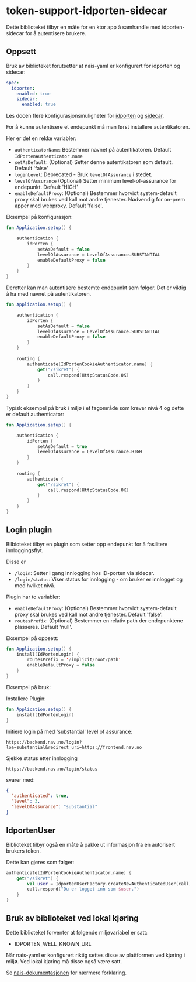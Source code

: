 # token-support-idporten-sidecar

Dette biblioteket tilbyr en måte for en ktor app å samhandle med idporten-sidecar for å autentisere brukere.

## Oppsett

Bruk av biblioteket forutsetter at nais-yaml er konfigurert for idporten og sidecar:

```yaml
spec:
  idporten:
    enabled: true
    sidecar:
      enabled: true
```

Les docen flere konfigurasjonsmuligheter for [idporten](https://doc.nais.io/security/auth/idporten) og [sidecar](https://doc.nais.io/security/auth/idporten/sidecar/).


For å kunne autentisere et endepunkt må man først installere autentikatoren.

Her er det en rekke variabler:

- `authenticatorName`: Bestemmer navnet på autentikatoren. Default `IdPortenAuthenticator.name`
- `setAsDefault`: (Optional) Setter denne autentikatoren som default. Default 'false'
- `loginLevel`: Deprecated - Bruk `levelOfAssurance` i stedet.
- `levelOfAssurance` (Optional) Setter minimum level-of-assurance for endepunkt. Default 'HIGH'
- `enableDefaultProxy`: (Optional) Bestemmer hvorvidt system-default proxy skal brukes ved kall mot andre tjenester. Nødvendig for on-prem apper med webproxy. Default 'false'.
 
Eksempel på konfigurasjon:

```kotlin
fun Application.setup() {

    authentication {
        idPorten {
            setAsDefault = false
            levelOfAssurance = LevelOfAssurance.SUBSTANTIAL
            enableDefaultProxy = false
        }
    }
}
```

Deretter kan man autentisere bestemte endepunkt som følger. Det er viktig å ha med navnet på autentikatoren.

```kotlin
fun Application.setup() {

    authentication {
        idPorten {
            setAsDefault = false
            levelOfAssurance = LevelOfAssurance.SUBSTANTIAL
            enableDefaultProxy = false
        }
    }
    
    routing {
        authenticate(IdPortenCookieAuthenticator.name) {
            get("/sikret") {
                call.respond(HttpStatusCode.OK)
            }
        }
    }
}
```

Typisk eksempel på bruk i miljø i et fagområde som krever nivå 4 og dette er default authenticator:

```kotlin
fun Application.setup() {

    authentication {
        idPorten {
            setAsDefault = true
            levelOfAssurance = LevelOfAssurance.HIGH
        }
    }
    
    routing {
        authenticate {
            get("/sikret") {
                call.respond(HttpStatusCode.OK)
            }
        }
    }
}
```

## Login plugin

Bilbioteket tilbyr en plugin som setter opp endepunkt for å fasilitere innloggingsflyt.

Disse er 
- `/login`: Setter i gang innlogging hos ID-porten via sidecar. 
- `/login/status`: Viser status for innlogging - om bruker er innlogget og med hvilket nivå.

Plugin har to variabler:

- `enableDefaultProxy`: (Optional) Bestemmer hvorvidt system-default proxy skal brukes ved kall mot andre tjenester. Default 'false'.
- `routesPrefix`: (Optional) Bestemmer en relativ path der endepunktene plasseres. Default 'null'.

Eksempel på oppsett:

```kotlin
fun Application.setup() {
    install(IdPortenLogin) {
        routesPrefix = '/implicit/root/path'
        enableDefaultProxy = false
    }
}
```

Eksempel på bruk:

Installere Plugin:

```kotlin
fun Application.setup() {
    install(IdPortenLogin)
}
```

Initiere login på med 'substantial' level of assurance:

`https://backend.nav.no/login?loa=substantial&redirect_uri=https://frontend.nav.no`

Sjekke status etter innlogging

`https://backend.nav.no/login/status`

svarer med:
```json
{
  "authenticated": true,
  "level": 3,
  "levelOfAssurance": "substantial"
}
```

## IdportenUser

Biblioteket tilbyr også en måte å pakke ut informasjon fra en autorisert brukers token.

Dette kan gjøres som følger:

```kotlin
authenticate(IdPortenCookieAuthenticator.name) {
    get("/sikret") {
        val user = IdportenUserFactory.createNewAuthenticatedUser(call)
        call.respond("Du er logget inn som $user.")
    }
}
```

## Bruk av biblioteket ved lokal kjøring 

Dette biblioteket forventer at følgende miljøvariabel er satt:

- IDPORTEN_WELL_KNOWN_URL

Når nais-yaml er konfigurert riktig settes disse av plattformen ved kjøring i miljø. Ved lokal kjøring må disse også være satt. 

Se [nais-dokumentasjonen](https://doc.nais.io/security/auth/idporten/#runtime-variables-credentials) for nærmere forklaring.
